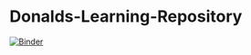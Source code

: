 # Donalds-Learning-Repository
[![Binder](https://mybinder.org/badge_logo.svg)](https://mybinder.org/v2/gh/DonaldHartley/Git-Repository/blob/master/BlackJack.ipynb/master)
